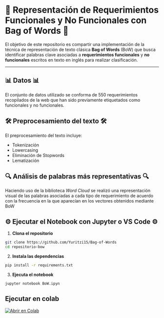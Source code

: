 # 🎯 Representación de Requerimientos Funcionales y No Funcionales con Bag of Words 🎯

El objetivo de este repositorio es compartir una implementación de la técnica de representación de texto clásica **Bag of Words** (BoW) que busca identificar palabras clave asociadas a **requerimientos funcionales** y **no funcionales** escritos en texto en inglés para realizar clasificación. 

---


## 📊 Datos 📊

El conjunto de datos utilizado se conforma de 550 requerimientos recopilados de la web que han sido previamente etiquetados como funcionales y no funcionales.


## 🛠️ Preprocesamiento del texto 🛠️

El preprocesamiento del texto incluye: 
- Tokenización
- Lowercasing 
- Eliminación de Stopwords 
- Lematización 

## 🔍 Análisis de palabras más representativas 🔍
Haciendo uso de la biblioteca _Word Cloud_ se realizó una representación visual de las palabras asociadas a cada tipo de requerimiento de acuerdo con la frecuencia en la que aparecían en los vectores obtenidos mediante BoW 

## ⚙️ Ejecutar el Notebook con Jupyter o VS Code ⚙️
1. **Clona el repositorio** 
 ```bash
 git clone https://github.com/Yuritzi15/Bag-of-Words
 cd repositorio-bow
```


2. **Instala las dependencias**
 ```bash
 pip install -r requirements.txt
```

3. **Ejecuta el notebook**
 ```bash
 jupyter notebook BoW.ipyn
 ```

## Ejecutar en colab
[![Abrir en Colab](https://colab.research.google.com/assets/colab-badge.svg)](https://colab.research.google.com/github/Yuritzi15/BoW-Proyecto/blob/main/BoW.ipynb)
